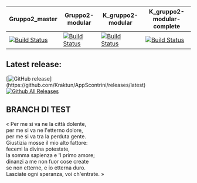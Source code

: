 | Gruppo2_master  | Gruppo2-modular | K_gruppo2-modular | K_gruppo2-modular-complete |
| ------------- | ------------- | -------------| ------------- |
| [![Build Status](https://travis-ci.org/IngSoftware2017/AppScontrini.svg?branch=gruppo2_master)](https://travis-ci.org/IngSoftware2017/AppScontrini) | [![Build Status](https://travis-ci.org/IngSoftware2017/AppScontrini.svg?branch=gruppo2-modular)](https://travis-ci.org/IngSoftware2017/AppScontrini) | [![Build Status](https://travis-ci.org/Kraktun/AppScontrini.svg?branch=gruppo2-modular)](https://travis-ci.org/Kraktun/AppScontrini) | [![Build Status](https://travis-ci.org/Kraktun/AppScontrini.svg?branch=gruppo2-modular-complete)](https://travis-ci.org/Kraktun/AppScontrini) |


## Latest release: 
[![GitHub release](https://img.shields.io/github/release/Kraktun/AppScontrini.svg?)](https://github.com/Kraktun/AppScontrini/releases/latest)
[![Github All Releases](https://img.shields.io/github/downloads/Kraktun/AppScontrini)](https://github.com/Kraktun/AppScontrini)
 
 
## BRANCH DI TEST
« Per me si va ne la città dolente,  
per me si va ne l'etterno dolore,  
per me si va tra la perduta gente.  
Giustizia mosse il mio alto fattore:    
fecemi la divina potestate,  
la somma sapienza e 'l primo amore;  
dinanzi a me non fuor cose create  
se non etterne, e io etterna duro.  
Lasciate ogni speranza, voi ch'entrate. »  

